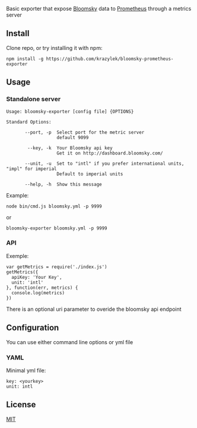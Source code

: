 Basic exporter that expose [Bloomsky](https://www.bloomsky.com/) data to [Prometheus](https://prometheus.io/) through a metrics server

## Install

Clone repo, or try installing it with npm:

```
npm install -g https://github.com/krazylek/bloomsky-prometheus-exporter
```

## Usage 

### Standalone server

```
Usage: bloomsky-exporter [config file] {OPTIONS}

Standard Options:

       --port, -p  Select port for the metric server
                   default 9099

        --key, -k  Your Bloomsky api key
                   Get it on http://dashboard.bloomsky.com/

       --unit, -u  Set to "intl" if you prefer international units, "impl" for imperial
                   Default to imperial units

       --help, -h  Show this message
```

Example:

```
node bin/cmd.js bloomsky.yml -p 9999
```

or 

```
bloomsky-exporter bloomsky.yml -p 9999
```

### API

Exemple:

```
var getMetrics = require('./index.js')
getMetrics({ 
  apiKey: 'Your Key',
  unit: 'intl'
}, function(err, metrics) {
  console.log(metrics)
})
```

There is an optional uri parameter to overide the bloomsky api endpoint


## Configuration

You can use either command line options or yml file

### YAML

Minimal yml file:

```
key: <yourkey>
unit: intl
```

## License

[MIT](https://tldrlegal.com/license/mit-license])
